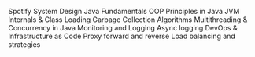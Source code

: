 
Spotify System Design
Java Fundamentals
OOP Principles in Java
JVM Internals & Class Loading
Garbage Collection Algorithms
Multithreading & Concurrency in Java
Monitoring and Logging
Async logging
DevOps & Infrastructure as Code
Proxy forward and reverse
Load balancing and strategies
